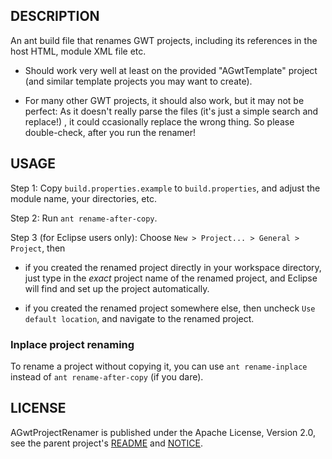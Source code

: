 DESCRIPTION
-----------

An ant build file that renames GWT projects, including its references in the host HTML, module XML file etc.
 
- Should work very well at least on the provided "AGwtTemplate" project (and similar template projects
  you may want to create).

- For many other GWT projects, it should also work, but it may not be perfect: As it doesn't really
  parse the files (it's just a simple search and replace!) , it could ccasionally replace the wrong thing.
  So please double-check, after you run the renamer!
  
  
USAGE
-----

Step 1: Copy `build.properties.example` to `build.properties`, and adjust the module name, your directories, etc.

Step 2: Run `ant rename-after-copy`.

Step 3 (for Eclipse users only): Choose `New > Project... > General > Project`, then

- if you created the renamed project directly in your workspace directory, just type in the *exact*
  project name of the renamed project, and Eclipse will find and set up the project automatically.
          
- if you created the renamed project somewhere else, then 
  uncheck `Use default location`, and navigate to the renamed project.

### Inplace project renaming
        
To rename a project without copying it, you can use `ant rename-inplace` 
instead of `ant rename-after-copy` (if you dare).

LICENSE
-------

AGwtProjectRenamer is published under the Apache License, Version 2.0, see the parent project's 
[README](../README.md) and [NOTICE](../NOTICE).